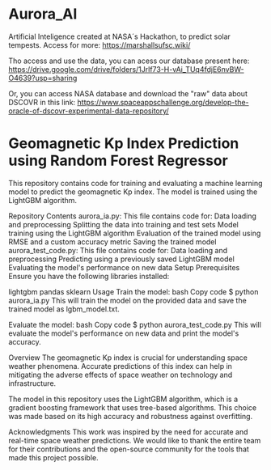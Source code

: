 # Aurora_AI
Artificial Inteligence created at NASA´s Hackathon, to predict solar tempests.
Access for more: https://marshallsufsc.wiki/

Tho access and use the data, you can acess our database present here:
https://drive.google.com/drive/folders/1Jrlf73-H-vAi_TUq4fdjE6nvBW-O4639?usp=sharing

Or, you can access NASA database and download the "raw" data about DSCOVR in this link:
https://www.spaceappschallenge.org/develop-the-oracle-of-dscovr-experimental-data-repository/

# Geomagnetic Kp Index Prediction using Random Forest Regressor
This repository contains code for training and evaluating a machine learning model to predict the geomagnetic Kp index. The model is trained using the LightGBM algorithm.

Repository Contents
aurora_ia.py: This file contains code for:
Data loading and preprocessing
Splitting the data into training and test sets
Model training using the LightGBM algorithm
Evaluation of the trained model using RMSE and a custom accuracy metric
Saving the trained model
aurora_test_code.py: This file contains code for:
Data loading and preprocessing
Predicting using a previously saved LightGBM model
Evaluating the model's performance on new data
Setup
Prerequisites
Ensure you have the following libraries installed:

lightgbm
pandas
sklearn
Usage
Train the model:
bash
Copy code
$ python aurora_ia.py
This will train the model on the provided data and save the trained model as lgbm_model.txt.

Evaluate the model:
bash
Copy code
$ python aurora_test_code.py
This will evaluate the model's performance on new data and print the model's accuracy.

Overview
The geomagnetic Kp index is crucial for understanding space weather phenomena. Accurate predictions of this index can help in mitigating the adverse effects of space weather on technology and infrastructure.

The model in this repository uses the LightGBM algorithm, which is a gradient boosting framework that uses tree-based algorithms. This choice was made based on its high accuracy and robustness against overfitting.

Acknowledgments
This work was inspired by the need for accurate and real-time space weather predictions. We would like to thank the entire team for their contributions and the open-source community for the tools that made this project possible.
